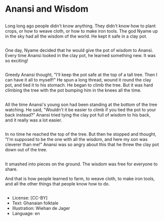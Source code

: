 # Anansi and Wisdom

##
Long long ago people didn't
know anything. They didn't
know how to plant crops, or
how to weave cloth, or how to
make iron tools.
The god Nyame up in the sky
had all the wisdom of the world.
He kept it safe in a clay pot.

##
One day, Nyame decided that
he would give the pot of
wisdom to Anansi.
Every time Anansi looked in the
clay pot, he learned something
new. It was so exciting!

##
Greedy Anansi thought, "I'll
keep the pot safe at the top of a
tall tree. Then I can have it all
to myself!"
He spun a long thread, wound it
round the clay pot, and tied it to
his stomach.
He began to climb the tree. But
it was hard climbing the tree
with the pot bumping him in the
knees all the time.

##
All the time Anansi's young son
had been standing at the
bottom of the tree watching. He
said, "Wouldn't it be easier to
climb if you tied the pot to your
back instead?"
Anansi tried tying the clay pot
full of wisdom to his back, and it
really was a lot easier.

##
In no time he reached the top of
the tree.
But then he stopped and
thought, "I'm supposed to be
the one with all the wisdom,
and here my son was cleverer
than me!"
Anansi was so angry about this
that he threw the clay pot down
out of the tree.

##
It smashed into pieces on the
ground. The wisdom was free
for everyone to share.

And that is how people learned
to farm, to weave cloth, to
make iron tools, and all the
other things that people know
how to do.

##
* License: [CC-BY]
* Text: Ghanaian folktale
* Illustration: Wiehan de Jager
* Language: en
